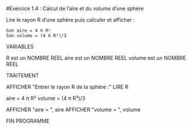 #Exercice 1.4 : Calcul de l’aire et du volume d’une sphère

Lire le rayon R d’une sphère puis calculer et afficher :

    Son aire = 4 π R²
    Son volume = (4 π R³)/3
    
VARIABLES

R est un NOMBRE REEL
aire est un NOMBRE REEL
volume est un NOMBRE REEL

TRAITEMENT

AFFICHER "Entrer le rayon R de la sphère :"
LIRE R

aire = 4 π R²
volume = (4 π R³)/3

AFFICHER "aire = ", aire
AFFICHER "volume = ", volume

FIN PROGRAMME